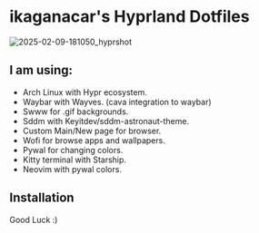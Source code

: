 # ikaganacar's Hyprland Dotfiles

![2025-02-09-181050_hyprshot](https://github.com/user-attachments/assets/ee633624-d4f6-4473-a92c-a69d6abd3c62)

## I am using:
* Arch Linux with Hypr ecosystem.
* Waybar with Wayves. (cava integration to waybar)
* Swww for .gif backgrounds. 
* Sddm with Keyitdev/sddm-astronaut-theme.
* Custom Main/New page for browser.
* Wofi for browse apps and wallpapers.
* Pywal for changing colors.
* Kitty terminal with Starship.
* Neovim with pywal colors.

## Installation  
Good Luck :)
